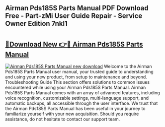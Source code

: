 ## Airman Pds185S Parts Manual PDF Download Free - Part-zMi User Guide Repair - Service Owner Edition 7nkl1

# <h2><a href="http://bc42142.oget.top/?id=Airman+Pds185S+Parts+Manual">🔗Download New 👉🔴 Airman Pds185S Parts Manual</a></h2>

[![Airman Pds185S Parts Manual new download](https://i.imgur.com/5g1atiW.png)](http://bc42142.oget.top/?id=Airman+Pds185S+Parts+Manual)
Welcome to the Airman Pds185S Parts Manual user manual, your trusted guide to understanding and using your new product, from setup to maintenance and beyond. Troubleshooting Guide This section offers solutions to common issues encountered while using your Airman Pds185S Parts Manual. Airman Pds185S Parts Manual comes with an array of advanced features, including voice recognition, customizable settings, multi-language support, and automatic backups, all accessible through the user interface. We trust that the Airman Pds185S Parts Manual has been useful in your journey to familiarize yourself with your new acquisition. Should you require assistance, do not hesitate to contact our support team.
